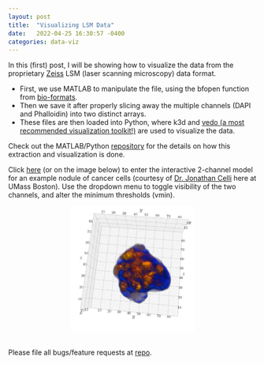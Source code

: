 ```yaml
---
layout: post
title:  "Visualizing LSM Data"
date:   2022-04-25 16:30:57 -0400
categories: data-viz
---
```


In this (first) post, I will be showing how to visualize the data from the proprietary [Zeiss][zeiss-homepage] LSM (laser scanning microscopy) data format.

- First, we use MATLAB to manipulate the file, using the bfopen function from [bio-formats][bf-link].
- Then we save it after properly slicing away the multiple channels (DAPI and Phalloidin) into two distinct arrays.
- These files are then loaded into Python, where k3d and [vedo (a most recommended visualization toolkit!)][vedo-homepage] are used to visualize the data.

Check out the MATLAB/Python [repository][lsm-repo] for the details on how this extraction and visualization is done.

Click [here][lsm-htmlfile] (or on the image below) to enter the interactive 2-channel model for an example nodule of cancer cells (courtesy of [Dr. Jonathan Celli][celli-page] here at UMass Boston). Use the dropdown menu to toggle visibility of the two channels, and alter the minimum thresholds (vmin).

<center>
<a href="/_pages/lsm_interactive.html">
<img src = "/assets/dapiphall_plot.PNG" width="50%">
</a>
</center>
<br>

Please file all bugs/feature requests at [repo][lsm-repo].



<!-- placed preferably before the closing `<body>` tag -->
<!-- data-taret blank opens a new tab when clicked -->
<!-- source: https://github.com/remarkablemark/github-corners#readme -->
<script data-href="https://github.com/JacobHA/confocal_analysis" data-target = "_blank" src="https://unpkg.com/github-corners@0.1.0/dist/embed.min.js"></script>


[vedo-homepage]: https://github.com/marcomusy/vedo
[zeiss-homepage]: https://www.zeiss.com/microscopy/us/products/confocal-microscopes.html
[lsm-repo]: https://github.com/JacobHA/confocal_analysis
[lsm-htmlfile]: /_pages/lsm_interactive.html
[bf-link]: https://www.openmicroscopy.org/bio-formats/
[celli-page]: http://www.quantum.umb.edu/Celli/index.html
